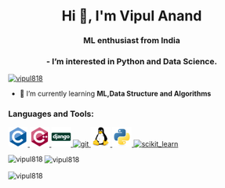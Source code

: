 <h1 align="center">Hi 👋, I'm Vipul Anand</h1>
<h3 align="center">ML enthusiast from India</h3>
<h3 align="center">- I’m interested in Python and Data Science.
</h3>


<p align="left"> <a href="https://github.com/ryo-ma/github-profile-trophy"><img src="https://github-profile-trophy.vercel.app/?username=vipul818" alt="vipul818" /></a> </p>

- 🌱 I’m currently learning **ML,Data Structure and Algorithms**


<h3 align="left">Languages and Tools:</h3>
<p align="left"> <a href="https://www.cprogramming.com/" target="_blank"> <img src="https://raw.githubusercontent.com/devicons/devicon/master/icons/c/c-original.svg" alt="c" width="40" height="40"/> </a> <a href="https://www.w3schools.com/cpp/" target="_blank"> <img src="https://raw.githubusercontent.com/devicons/devicon/master/icons/cplusplus/cplusplus-original.svg" alt="cplusplus" width="40" height="40"/> </a> <a href="https://www.djangoproject.com/" target="_blank"> <img src="https://raw.githubusercontent.com/devicons/devicon/master/icons/django/django-original.svg" alt="django" width="40" height="40"/> </a> <a href="https://git-scm.com/" target="_blank"> <img src="https://www.vectorlogo.zone/logos/git-scm/git-scm-icon.svg" alt="git" width="40" height="40"/> </a> <a href="https://www.linux.org/" target="_blank"> <img src="https://raw.githubusercontent.com/devicons/devicon/master/icons/linux/linux-original.svg" alt="linux" width="40" height="40"/> </a> <a href="https://www.python.org" target="_blank"> <img src="https://raw.githubusercontent.com/devicons/devicon/master/icons/python/python-original.svg" alt="python" width="40" height="40"/> </a> <a href="https://scikit-learn.org/" target="_blank"> <img src="https://upload.wikimedia.org/wikipedia/commons/0/05/Scikit_learn_logo_small.svg" alt="scikit_learn" width="40" height="40"/> </a> </p>

<p><img align="left" src="https://github-readme-stats.vercel.app/api/top-langs?username=vipul818&show_icons=true&locale=en&layout=compact" alt="vipul818" /></p>

<p>&nbsp;<img align="center" src="https://github-readme-stats.vercel.app/api?username=vipul818&show_icons=true&locale=en" alt="vipul818" /></p>

<p><img align="center" src="https://github-readme-streak-stats.herokuapp.com/?user=vipul818&" alt="vipul818" /></p>

<!---
vipul818/vipul818 is a ✨ special ✨ repository because its `README.md` (this file) appears on your GitHub profile.
--->

